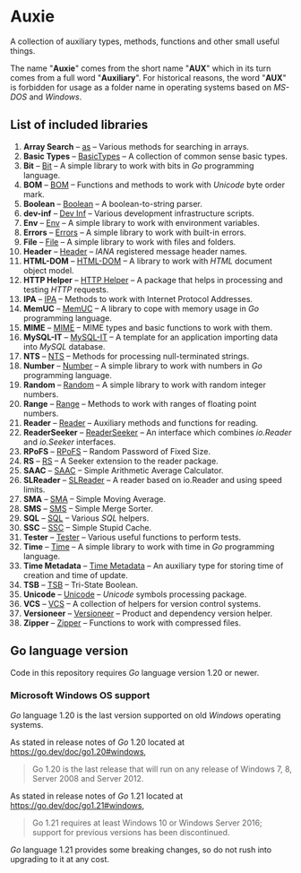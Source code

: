 # Auxie

A collection of auxiliary types, methods, functions and other small useful 
things.  

The name "**Auxie**" comes from the short name "**AUX**" which in its turn comes 
from a full word "**Auxiliary**". For historical reasons, the word "**AUX**" 
is forbidden for usage as a folder name in operating systems based on _MS-DOS_ 
and _Windows_.  

## List of included libraries

1. **Array Search** – [as](as/ReadMe.md) – Various methods for searching in arrays.
2. **Basic Types** – [BasicTypes](BasicTypes/ReadMe.md) – A collection of common sense basic types.
3. **Bit** – [Bit](bit/ReadMe.md) – A simple library to work with bits in _Go_ programming language.
4. **BOM** – [BOM](BOM/ReadMe.md) – Functions and methods to work with _Unicode_ byte order mark.
5. **Boolean** – [Boolean](boolean/ReadMe.md) – A boolean-to-string parser.
6. **dev-inf** – [Dev Inf](dev-inf/ReadMe.md) – Various development infrastructure scripts.
7. **Env** – [Env](env/ReadMe.md) – A simple library to work with environment variables.
8. **Errors** – [Errors](errors/ReadMe.md) – A simple library to work with built-in errors.
9. **File** – [File](file/ReadMe.md) – A simple library to work with files and folders.
10. **Header** – [Header](header/ReadMe.md) – _IANA_ registered message header names.
11. **HTML-DOM** – [HTML-DOM](HTML-DOM/ReadMe.md) – A library to work with _HTML_ document object model.
12. **HTTP Helper** – [HTTP Helper](http-helper/ReadMe.md) – A package that helps in processing and testing _HTTP_ requests.
13. **IPA** – [IPA](IPA/ReadMe.md) – Methods to work with Internet Protocol Addresses.
14. **MemUC** – [MemUC](MemUC/ReadMe.md) – A library to cope with memory usage in _Go_ programming language.
15. **MIME** – [MIME](MIME/ReadMe.md) – MIME types and basic functions to work with them.
16. **MySQL-IT** – [MySQL-IT](MySQL-IT/ReadMe.md) – A template for an application importing data into _MySQL_ database.
17. **NTS** – [NTS](NTS/ReadMe.md) – Methods for processing null-terminated strings.
18. **Number** – [Number](number/ReadMe.md) – A simple library to work with numbers in _Go_ programming language.
19. **Random** – [Random](random/ReadMe.md) – A simple library to work with random integer numbers.
20. **Range** – [Range](range/ReadMe.md) – Methods to work with ranges of floating point numbers.
21. **Reader** – [Reader](reader/ReadMe.md) – Auxiliary methods and functions for reading.
22. **ReaderSeeker** – [ReaderSeeker](ReaderSeeker/ReadMe.md) – An interface which combines _io.Reader_ and _io.Seeker_ interfaces.
23. **RPoFS** – [RPoFS](rpofs/ReadMe.md) – Random Password of Fixed Size.
24. **RS** – [RS](rs/ReadMe.md) – A Seeker extension to the reader package.
25. **SAAC** – [SAAC](SAAC/ReadMe.md) – Simple Arithmetic Average Calculator.
26. **SLReader** – [SLReader](SLReader/ReadMe.md) – A reader based on io.Reader and using speed limits.
27. **SMA** – [SMA](SMA/ReadMe.md) – Simple Moving Average.
28. **SMS** – [SMS](SMS/ReadMe.md) – Simple Merge Sorter.
29. **SQL** – [SQL](SQL/ReadMe.md) – Various _SQL_ helpers.
30. **SSC** – [SSC](SSC/ReadMe.md) – Simple Stupid Cache.
31. **Tester** – [Tester](tester/ReadMe.md) – Various useful functions to perform tests.
32. **Time** – [Time](time/ReadMe.md) – A simple library to work with time in _Go_ programming language.
33. **Time Metadata** – [Time Metadata](time-metadata/ReadMe.md) – An auxiliary type for storing time of creation and time of update.
34. **TSB** – [TSB](TSB/ReadMe.md) – Tri-State Boolean.
35. **Unicode** – [Unicode](unicode/ReadMe.md) – _Unicode_ symbols processing package.
36. **VCS** – [VCS](VCS/ReadMe.md) – A collection of helpers for version control systems.
37. **Versioneer** – [Versioneer](Versioneer/ReadMe.md) – Product and dependency version helper.
38. **Zipper** – [Zipper](zipper/ReadMe.md) – Functions to work with compressed files.

## Go language version

Code in this repository requires _Go_ language version 1.20 or newer.

### Microsoft Windows OS support

_Go_ language 1.20 is the last version supported on old _Windows_ operating 
systems.

As stated in release notes of _Go_ 1.20 located at 
https://go.dev/doc/go1.20#windows, 
> Go 1.20 is the last release that will run on any release of Windows 7, 8, 
> Server 2008 and Server 2012.

As stated in release notes of _Go_ 1.21 located at 
https://go.dev/doc/go1.21#windows,
> Go 1.21 requires at least Windows 10 or Windows Server 2016; support for 
> previous versions has been discontinued.

_Go_ language 1.21 provides some breaking changes, so do not rush into upgrading 
to it at any cost.
